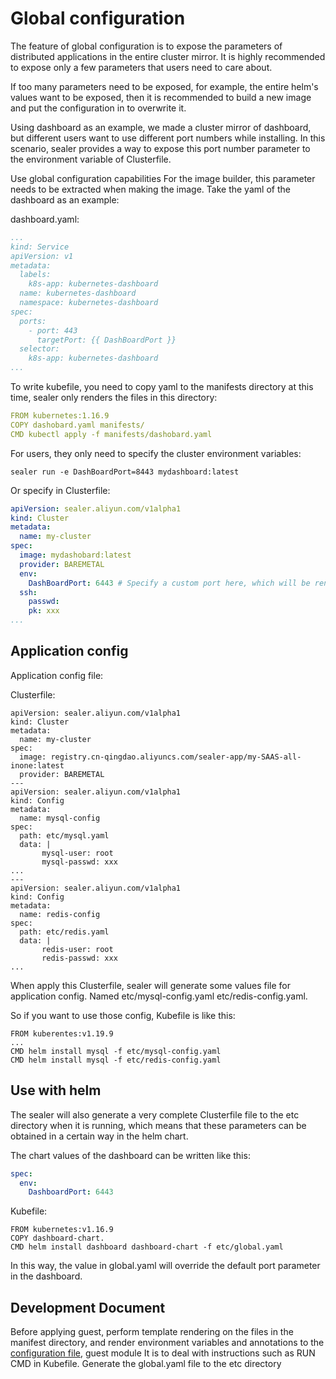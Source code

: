 # Global configuration

The feature of global configuration is to expose the parameters of distributed applications in the entire cluster mirror.
It is highly recommended to expose only a few parameters that users need to care about.

If too many parameters need to be exposed, for example, the entire helm's values ​​want to be exposed,
then it is recommended to build a new image and put the configuration in to overwrite it.

Using dashboard as an example, we made a cluster mirror of dashboard,
but different users want to use different port numbers while installing.
In this scenario, sealer provides a way to expose this port number parameter to the environment
variable of Clusterfile.

Use global configuration capabilities
For the image builder, this parameter needs to be extracted when making the image.
Take the yaml of the dashboard as an example:

dashboard.yaml:

```yaml
...
kind: Service
apiVersion: v1
metadata:
  labels:
    k8s-app: kubernetes-dashboard
  name: kubernetes-dashboard
  namespace: kubernetes-dashboard
spec:
  ports:
    - port: 443
      targetPort: {{ DashBoardPort }}
  selector:
    k8s-app: kubernetes-dashboard
...
```

To write kubefile, you need to copy yaml to the manifests directory at this time,
sealer only renders the files in this directory:

```yaml
FROM kubernetes:1.16.9
COPY dashobard.yaml manifests/
CMD kubectl apply -f manifests/dashobard.yaml
```

For users, they only need to specify the cluster environment variables:

```shell script
sealer run -e DashBoardPort=8443 mydashboard:latest
```

Or specify in Clusterfile:

```yaml
apiVersion: sealer.aliyun.com/v1alpha1
kind: Cluster
metadata:
  name: my-cluster
spec:
  image: mydashobard:latest
  provider: BAREMETAL
  env:
    DashBoardPort: 6443 # Specify a custom port here, which will be rendered into the mirrored yaml
  ssh:
    passwd:
    pk: xxx
...
```

## Application config

Application config file:

Clusterfile:

```
apiVersion: sealer.aliyun.com/v1alpha1
kind: Cluster
metadata:
  name: my-cluster
spec:
  image: registry.cn-qingdao.aliyuncs.com/sealer-app/my-SAAS-all-inone:latest
  provider: BAREMETAL
---
apiVersion: sealer.aliyun.com/v1alpha1
kind: Config
metadata:
  name: mysql-config
spec:
  path: etc/mysql.yaml
  data: |
       mysql-user: root
       mysql-passwd: xxx
...
---
apiVersion: sealer.aliyun.com/v1alpha1
kind: Config
metadata:
  name: redis-config
spec:
  path: etc/redis.yaml
  data: |
       redis-user: root
       redis-passwd: xxx
...
```

When apply this Clusterfile, sealer will generate some values file for application config. Named etc/mysql-config.yaml  etc/redis-config.yaml.

So if you want to use those config, Kubefile is like this:

```
FROM kuberentes:v1.19.9
...
CMD helm install mysql -f etc/mysql-config.yaml
CMD helm install mysql -f etc/redis-config.yaml
```

## Use with helm

The sealer will also generate a very complete Clusterfile file to the etc directory when it is running,
which means that these parameters can be obtained in a certain way in the helm chart.

The chart values ​​of the dashboard can be written like this:

```yaml
spec:
  env:
    DashboardPort: 6443
```

Kubefile:

```shell script
FROM kubernetes:v1.16.9
COPY dashboard-chart.
CMD helm install dashboard dashboard-chart -f etc/global.yaml
```

In this way, the value in global.yaml will override the default port parameter in the dashboard.

## Development Document

Before applying guest, perform template rendering on the files in the manifest directory,
and render environment variables and annotations to the [configuration file](https://github.com/alibaba/sealer/blob/main/guest/guest.go#L28),
guest module It is to deal with instructions such as RUN CMD in Kubefile.
Generate the global.yaml file to the etc directory